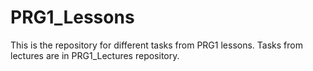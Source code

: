 # PRG1_Lessons

This is the repository for different tasks from PRG1 lessons. Tasks from lectures are in PRG1_Lectures repository.
